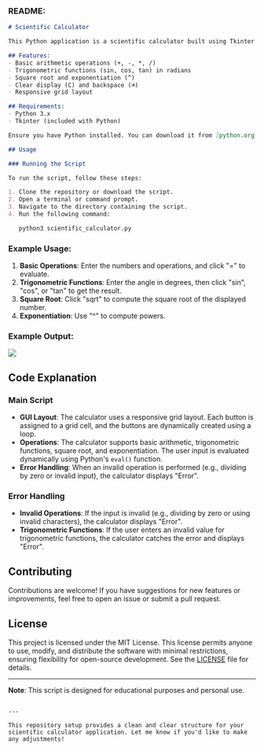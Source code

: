 

### README:

```markdown
# Scientific Calculator

This Python application is a scientific calculator built using Tkinter. It supports various mathematical operations, including basic arithmetic (addition, subtraction, multiplication, division), trigonometric functions (sin, cos, tan), square root, exponentiation, and more.

## Features:
- Basic arithmetic operations (+, -, *, /)
- Trigonometric functions (sin, cos, tan) in radians
- Square root and exponentiation (^)
- Clear display (C) and backspace (⌫)
- Responsive grid layout

## Requirements:
- Python 3.x
- Tkinter (included with Python)

Ensure you have Python installed. You can download it from [python.org](https://www.python.org/).

## Usage

### Running the Script

To run the script, follow these steps:

1. Clone the repository or download the script.
2. Open a terminal or command prompt.
3. Navigate to the directory containing the script.
4. Run the following command:

   python3 scientific_calculator.py
   ```

### Example Usage:
1. **Basic Operations**: Enter the numbers and operations, and click "=" to evaluate.
2. **Trigonometric Functions**: Enter the angle in degrees, then click "sin", "cos", or "tan" to get the result.
3. **Square Root**: Click "sqrt" to compute the square root of the displayed number.
4. **Exponentiation**: Use "^" to compute powers.

### Example Output:

![](https://scontent.fdac178-1.fna.fbcdn.net/v/t39.30808-6/473619514_122136009782552158_767090033486993121_n.jpg?_nc_cat=110&ccb=1-7&_nc_sid=127cfc&_nc_ohc=RvnAq2LPOw8Q7kNvgFVbaBm&_nc_zt=23&_nc_ht=scontent.fdac178-1.fna&_nc_gid=AcBfKUTTM7Cm2xx33xdoqKq&oh=00_AYALlDqMGtk3Atq1cFFqQ9OEvP1qpyQThr0KwH-r6n4iTw&oe=678EA0E4)


## Code Explanation

### Main Script

- **GUI Layout**: The calculator uses a responsive grid layout. Each button is assigned to a grid cell, and the buttons are dynamically created using a loop.
- **Operations**: The calculator supports basic arithmetic, trigonometric functions, square root, and exponentiation. The user input is evaluated dynamically using Python's `eval()` function.
- **Error Handling**: When an invalid operation is performed (e.g., dividing by zero or invalid input), the calculator displays "Error".

### Error Handling
- **Invalid Operations**: If the input is invalid (e.g., dividing by zero or using invalid characters), the calculator displays "Error".
- **Trigonometric Functions**: If the user enters an invalid value for trigonometric functions, the calculator catches the error and displays "Error".

## Contributing

Contributions are welcome! If you have suggestions for new features or improvements, feel free to open an issue or submit a pull request.

## License

This project is licensed under the MIT License. This license permits anyone to use, modify, and distribute the software with minimal restrictions, ensuring flexibility for open-source development. See the [LICENSE](LICENSE) file for details.

---

**Note**: This script is designed for educational purposes and personal use.
```

---

This repository setup provides a clean and clear structure for your scientific calculator application. Let me know if you'd like to make any adjustments!
